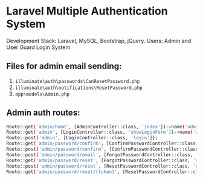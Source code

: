 # Laravel Multiple Authentication System
Development Stack: Laravel, MySQL, Bootstrap, jQuery.
Users: Admin and User
Guard Login System
## Files for admin email sending:
1. `illuminate\auth\passwords\CanResetPassword.php`
2. `illuminate\auth\notifications\ResetPassword.php`
3. `app\models\Admin.php`


## Admin auth routes:
```bash
Route::get('admin/home', [AdminController::class, 'index'])->name('admin.home');
Route::get('admin', [LoginController::class, 'showLoginForm'])->name('admin.login');
Route::post('admin', [LoginController::class, 'login']);
Route::get('admin/password/confirm', [ConfirmPasswordController::class, 'showConfirmForm'])->name('admin.password.confirm');
Route::post('admin/password/confirm', [ConfirmPasswordController::class, 'confirm']);
Route::post('admin/password/email', [ForgotPasswordController::class, 'sendResetLinkEmail'])->name('admin.password.email');
Route::get('admin/password/reset', [ForgotPasswordController::class, 'showLinkRequestForm'])->name('admin.password.request');
Route::post('admin/password/reset', [ResetPasswordController::class, 'reset'])->name('admin.password.update');
Route::get('admin/password/reset/{token}', [ResetPasswordController::class, 'showResetForm'])->name('admin.password.reset');
```
